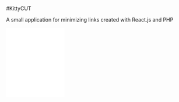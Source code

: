 #KittyCUT

A small application for minimizing links created with React.js and PHP

![Image of KittyCut](https://github.com/EgorkaMeow/kittycut/blob/master/src/Components/FormCut/logo.svg)
